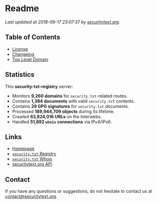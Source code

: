 # Readme

_Last updated at 2018-09-17 23:07:37 by [securitytext.org](https://securitytext.org)._

## Table of Contents

* [License](LICENSE.md)
* [Changelog](CHANGELOG.md)
* [Top Level Domain](TLD.md)

## Statistics

This **security-txt-registry** server:

* Monitors **9,260 domains** for `security.txt`-related routes.
* Contains **1,384 documents** with valid `security.txt` contents.
* Contains **29 GPG signatures** for `security.txt` documents.
* Processed **189,944,709 objects** during its lifetime.
* Crawled **63,824,016 URLs** on the Interwebs.
* Handled **51,892 `whois` connections** via IPv4/IPv6.

## Links

* [Homepage](https://securitytext.org)
* [`security.txt` Registry](https://registry.securitytext.org)
* [`security.txt` Whois](https://whois.securitytext.org)
* [securitytext.org API](https://registry.securitytext.org)

## Contact

If you have any questions or suggestions, do not hesitate to contact us at contact@securitytext.org.
